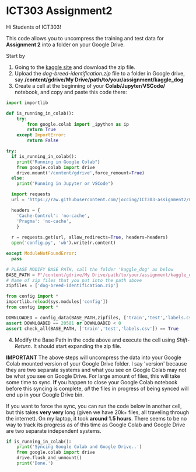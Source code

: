 # ICT303 Assignment2
Hi Students of ICT303!

This code allows you to uncompress the training and test data for **Assignment 2** into a folder on your Google Drive.

Start by
1. Going to the [kaggle site](https://www.kaggle.com/c/dog-breed-identification/data) and download the zip file.
2. Upload the *dog-breed-identification.zip* file to a folder in Google drive, say **/content/gdrive/My Drive/path/to/your/assignment/kaggle_dog**
3. Create a cell at the beginning of your **Colab/Jupyter/VSCode/** notebook, and copy and paste this code there:

```python
import importlib

def is_running_in_colab():
    try:
        from google.colab import _ipython as ip
        return True
    except ImportError:
        return False

try:
  if is_running_in_colab():
    print("Running in Google Colab")
    from google.colab import drive
    drive.mount('/content/gdrive',force_remount=True)
  else:
    print("Running in Jupyter or VSCode")

  import requests
  url = 'https://raw.githubusercontent.com/joccing/ICT303-assignment2/master/config.py'

  headers = {
    'Cache-Control': 'no-cache',
    'Pragma': 'no-cache',
    }
    
  r = requests.get(url, allow_redirects=True, headers=headers)
  open('config.py', 'wb').write(r.content)

except ModuleNotFoundError:
  pass

# PLEASE MODIFY BASE PATH, call the folder 'kaggle_dog' as below
BASE_PATH = F"/content/gdrive/My Drive/path/to/your/assignment/kaggle_dog/"
# Name of zip files that you put into the path above
zipfiles = ['dog-breed-identification.zip']

from config import *
importlib.reload(sys.modules['config'])
from config import *

DOWNLOADED = config_data(BASE_PATH,zipfiles, ['train','test','labels.csv'])
assert DOWNLOADED == 20581 or DOWNLOADED < 0
assert check_all(BASE_PATH, ['train','test','labels.csv']) == True
```

4. Modify the Base Path in the code above and execute the cell using *Shift-Return*.  It should start expanding the zip file. 

**IMPORTANT**
The above steps will uncompress the data into your Google Colab mounted version of your Google Drive folder.  I say 'version' because
they are two separate systems and what you see on Google Colab may not be what you see on Google Drive.  For large amount of files, this
will take some time to sync.  **If** you happen to close your Google Colab notebook before this syncing is complete, *all* the files
in progress of being synced will end up in your Google Drive bin.

If you want to force the sync, you can run the code below in another cell, but this takes **very very** long (given we have 20k+ files, all 
traveling through the internet).  On my laptop, it took **around 1.5 hours**.  There seems to be no way to track its progress as of this time as 
Google Colab and Google Drive are two separate independent systems.

```python
if is_running_in_colab():
    print('Syncing Google Colab and Google Drive..')
    from google.colab import drive
    drive.flush_and_unmount()
    print('Done.')
```